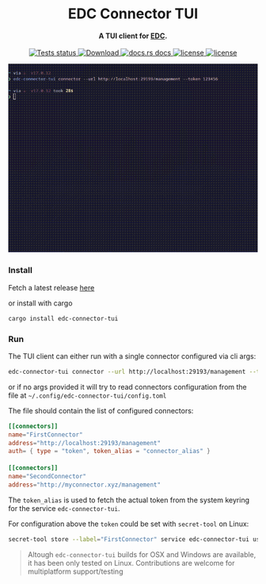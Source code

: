 
<div class="oranda-hide">
  <h1 align="center">EDC Connector TUI</h1>
</div>

<div align="center">
  <strong>
    A TUI client for <a href="https://github.com/eclipse-edc/Connector">EDC</a>.
  </strong>
</div>

<br />

<div align="center">
  <a href="https://github.com/dataspace-rs/edc-connector-tui?query=workflow%3ATests">
    <img src="https://github.com/dataspace-rs/edc-connector-tui/workflows/Tests/badge.svg"
    alt="Tests status" />
  </a>
  
  <a href="https://crates.io/crates/edc-connector-client">
    <img src="https://img.shields.io/crates/d/edc-connector-client.svg?style=flat-square"
      alt="Download" />
  </a>
  <a href="https://docs.rs/edc-connector-client">
    <img src="https://img.shields.io/badge/docs-latest-blue.svg?style=flat-square"
      alt="docs.rs docs" />
  </a>

   <a href="https://opensource.org/licenses/Apache-2.0">
    <img src="https://img.shields.io/badge/License-Apache%202.0-blue.svg"
      alt="license" />
  </a>

   <a href="https://deps.rs/repo/github/dataspace-rs/edc-connector-tui">
    <img src="https://deps.rs/repo/github/dataspace-rs/edc-connector-tui/status.svg"
      alt="license" />
  </a>

</div>


![Demo Animation](media/demo.gif)


### Install

Fetch a latest release [here](https://github.com/dataspace-rs/edc-connector-tui/releases)


or install with cargo

``` sh
cargo install edc-connector-tui
```


### Run

The TUI client can either run with a single connector configured via cli args:

```bash
edc-connector-tui connector --url http://localhost:29193/management --token 123456
```


or if no args provided it will try to read connectors configuration from the file at `~/.config/edc-connector-tui/config.toml`


The file should contain the list of configured connectors:

``` toml
[[connectors]]
name="FirstConnector"
address="http://localhost:29193/management"
auth= { type = "token", token_alias = "connector_alias" }

[[connectors]]
name="SecondConnector"
address="http://myconnector.xyz/management"
```


The `token_alias` is used to fetch the actual token from the system keyring for the service `edc-connector-tui`.


For configuration above the `token` could be set with `secret-tool` on Linux:

``` sh
secret-tool store --label="FirstConnector" service edc-connector-tui username connector_alias
```

> Altough `edc-connector-tui` builds for OSX and Windows are available, it has been only tested on Linux.
> Contributions are welcome for multiplatform support/testing 

